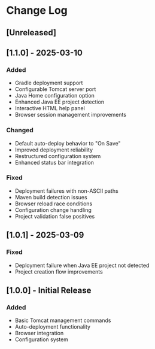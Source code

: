 # Change Log

## [Unreleased]

## [1.1.0] - 2025-03-10
### Added
- Gradle deployment support
- Configurable Tomcat server port
- Java Home configuration option
- Enhanced Java EE project detection
- Interactive HTML help panel
- Browser session management improvements

### Changed
- Default auto-deploy behavior to "On Save"
- Improved deployment reliability
- Restructured configuration system
- Enhanced status bar integration

### Fixed
- Deployment failures with non-ASCII paths
- Maven build detection issues
- Browser reload race conditions
- Configuration change handling
- Project validation false positives

## [1.0.1] - 2025-03-09
### Fixed
- Deployment failure when Java EE project not detected
- Project creation flow improvements

## [1.0.0] - Initial Release
### Added
- Basic Tomcat management commands
- Auto-deployment functionality
- Browser integration
- Configuration system